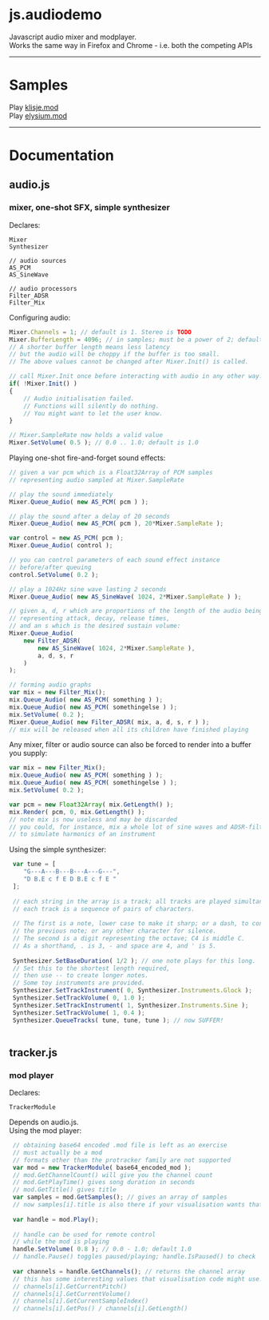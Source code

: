 js.audiodemo
============

Javascript audio mixer and modplayer.  
Works the same way in Firefox and Chrome - i.e. both the competing APIs

***

Samples
=======

Play [klisje.mod](http://www.toothycat.net/~sham/dev/webaudiodemo/?klisje.mod.b64)  
Play [elysium.mod](http://www.toothycat.net/~sham/dev/webaudiodemo/?elysium.mod.b64)

***

Documentation
=============

## audio.js
### mixer, one-shot SFX, simple synthesizer

Declares:
```
Mixer
Synthesizer

// audio sources
AS_PCM
AS_SineWave

// audio processors
Filter_ADSR
Filter_Mix
```

Configuring audio:
```javascript
Mixer.Channels = 1; // default is 1. Stereo is TODO
Mixer.BufferLength = 4096; // in samples; must be a power of 2; default is 4096.
// A shorter buffer length means less latency 
// but the audio will be choppy if the buffer is too small.
// The above values cannot be changed after Mixer.Init() is called.

// call Mixer.Init once before interacting with audio in any other way.
if( !Mixer.Init() )
{
    // Audio initialisation failed. 
    // Functions will silently do nothing. 
    // You might want to let the user know.
}

// Mixer.SampleRate now holds a valid value
Mixer.SetVolume( 0.5 ); // 0.0 .. 1.0; default is 1.0
```

Playing one-shot fire-and-forget sound effects:  

```javascript
// given a var pcm which is a Float32Array of PCM samples 
// representing audio sampled at Mixer.SampleRate

// play the sound immediately
Mixer.Queue_Audio( new AS_PCM( pcm ) ); 

// play the sound after a delay of 20 seconds
Mixer.Queue_Audio( new AS_PCM( pcm ), 20*Mixer.SampleRate ); 

var control = new AS_PCM( pcm );
Mixer.Queue_Audio( control );

// you can control parameters of each sound effect instance 
// before/after queuing
control.SetVolume( 0.2 ); 

// play a 1024Hz sine wave lasting 2 seconds
Mixer.Queue_Audio( new AS_SineWave( 1024, 2*Mixer.SampleRate ) );

// given a, d, r which are proportions of the length of the audio being filtered
// representing attack, decay, release times, 
// and an s which is the desired sustain volume:
Mixer.Queue_Audio( 
    new Filter_ADSR( 
        new AS_SineWave( 1024, 2*Mixer.SampleRate ), 
        a, d, s, r 
    ) 
);

// forming audio graphs
var mix = new Filter_Mix(); 
mix.Queue_Audio( new AS_PCM( something ) );
mix.Queue_Audio( new AS_PCM( somethingelse ) );
mix.SetVolume( 0.2 );
Mixer.Queue_Audio( new Filter_ADSR( mix, a, d, s, r ) );
// mix will be released when all its children have finished playing

```

Any mixer, filter or audio source can also be forced to render into a buffer you supply:
```javascript
var mix = new Filter_Mix(); 
mix.Queue_Audio( new AS_PCM( something ) );
mix.Queue_Audio( new AS_PCM( somethingelse ) );
mix.SetVolume( 0.2 );

var pcm = new Float32Array( mix.GetLength() );
mix.Render( pcm, 0, mix.GetLength() ); 
// note mix is now useless and may be discarded
// you could, for instance, mix a whole lot of sine waves and ADSR-filter 
// to simulate harmonics of an instrument
```


Using the simple synthesizer:

```javascript
 var tune = [
    "G---A---B---B---A---G---",
    "D B.E c f E D B.E c f E "
 ];
 
 // each string in the array is a track; all tracks are played simultaneously.
 // each track is a sequence of pairs of characters. 
 
 // The first is a note, lower case to make it sharp; or a dash, to continue
 // the previous note; or any other character for silence.
 // The second is a digit representing the octave; C4 is middle C. 
 // As a shorthand, . is 3, - and space are 4, and ' is 5. 
 
 Synthesizer.SetBaseDuration( 1/2 ); // one note plays for this long. 
 // Set this to the shortest length required, 
 // then use -- to create longer notes. 
 // Some toy instruments are provided.
 Synthesizer.SetTrackInstrument( 0, Synthesizer.Instruments.Glock ); 
 Synthesizer.SetTrackVolume( 0, 1.0 );
 Synthesizer.SetTrackInstrument( 1, Synthesizer.Instruments.Sine );
 Synthesizer.SetTrackVolume( 1, 0.4 );
 Synthesizer.QueueTracks( tune, tune, tune ); // now SUFFER!
 
```

## tracker.js
### mod player

Declares:
```
TrackerModule
```

Depends on audio.js.  
Using the mod player:

```javascript
 // obtaining base64 encoded .mod file is left as an exercise
 // must actually be a mod
 // formats other than the protracker family are not supported
 var mod = new TrackerModule( base64_encoded_mod );
 // mod.GetChannelCount() will give you the channel count
 // mod.GetPlayTime() gives song duration in seconds
 // mod.GetTitle() gives title
 var samples = mod.GetSamples(); // gives an array of samples
 // now samples[i].title is also there if your visualisation wants that
 
 var handle = mod.Play(); 
 
 // handle can be used for remote control 
 // while the mod is playing
 handle.SetVolume( 0.8 ); // 0.0 - 1.0; default 1.0
 // handle.Pause() toggles paused/playing; handle.IsPaused() to check
 
 var channels = handle.GetChannels(); // returns the channel array
 // this has some interesting values that visualisation code might use:
 // channels[i].GetCurrentPitch()
 // channels[i].GetCurrentVolume() 
 // channels[i].GetCurrentSampleIndex() 
 // channels[i].GetPos() / channels[i].GetLength()
```

